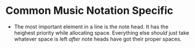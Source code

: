 # Common Music Notation Specific
- The most important element in a line is the note head. It has the heighest priority while allocating space. Everything else _should_ just take whatever space is left _after_ note heads have got their proper spaces. 
